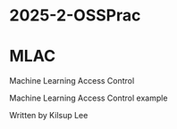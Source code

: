 # 2025-2-OSSPrac
# MLAC
Machine Learning Access Control

Machine Learning Access Control example

Written by Kilsup Lee
